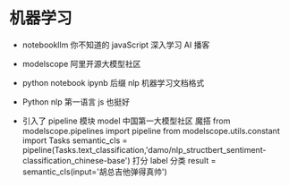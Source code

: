 # 机器学习

- notebookllm
  你不知道的 javaScript 深入学习
  AI 播客

- modelscope
  阿里开源大模型社区
- python notebook
  ipynb 后缀
  nlp 机器学习文档格式

- Python
  nlp 第一语言
  js 也挺好

- 引入了 pipeline 模块
  model 中国第一大模型社区
  魔搭
  from modelscope.pipelines import pipeline
  from modelscope.utils.constant import Tasks
  semantic_cls = pipeline(Tasks.text_classification,'damo/nlp_structbert_sentiment-classification_chinese-base')
  打分 label 分类
  result = semantic_cls(input='胡总吉他弹得真帅')
